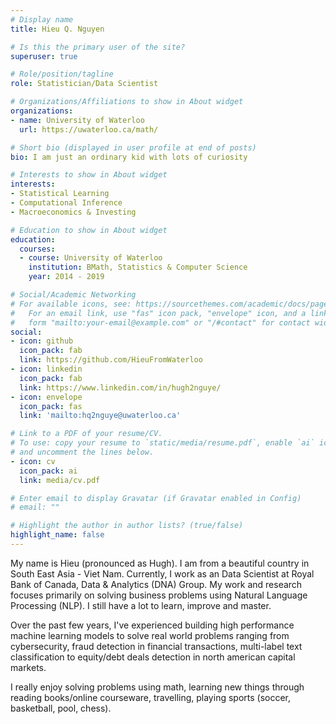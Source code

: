```yaml
---
# Display name
title: Hieu Q. Nguyen

# Is this the primary user of the site?
superuser: true

# Role/position/tagline
role: Statistician/Data Scientist

# Organizations/Affiliations to show in About widget
organizations:
- name: University of Waterloo
  url: https://uwaterloo.ca/math/

# Short bio (displayed in user profile at end of posts)
bio: I am just an ordinary kid with lots of curiosity

# Interests to show in About widget
interests:
- Statistical Learning
- Computational Inference
- Macroeconomics & Investing

# Education to show in About widget
education:
  courses:
  - course: University of Waterloo 
    institution: BMath, Statistics & Computer Science
    year: 2014 - 2019

# Social/Academic Networking
# For available icons, see: https://sourcethemes.com/academic/docs/page-builder/#icons
#   For an email link, use "fas" icon pack, "envelope" icon, and a link in the
#   form "mailto:your-email@example.com" or "/#contact" for contact widget.
social:
- icon: github
  icon_pack: fab
  link: https://github.com/HieuFromWaterloo
- icon: linkedin
  icon_pack: fab
  link: https://www.linkedin.com/in/hugh2nguye/
- icon: envelope
  icon_pack: fas
  link: 'mailto:hq2nguye@uwaterloo.ca'

# Link to a PDF of your resume/CV.
# To use: copy your resume to `static/media/resume.pdf`, enable `ai` icons in `params.toml`, 
# and uncomment the lines below.
- icon: cv
  icon_pack: ai
  link: media/cv.pdf 

# Enter email to display Gravatar (if Gravatar enabled in Config)
# email: ""

# Highlight the author in author lists? (true/false)
highlight_name: false
---
```


My name is Hieu (pronounced as Hugh). I am from a beautiful country in South East Asia - Viet Nam. Currently, I work as an Data Scientist at Royal Bank of Canada, Data & Analytics (DNA) Group. My work and research focuses primarily on solving business problems using Natural Language Processing (NLP). I still have a lot to learn, improve and master.

Over the past few years, I've experienced building high performance machine learning models to solve real world problems ranging from cybersecurity, fraud detection in financial transactions, multi-label text classification to equity/debt deals detection in north american capital markets.

I really enjoy solving problems using math, learning new things through reading books/online courseware, travelling, playing sports (soccer, basketball, pool, chess).